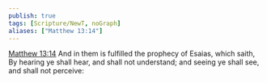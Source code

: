 ```yaml
---
publish: true
tags: [Scripture/NewT, noGraph]
aliases: ["Matthew 13:14"]
---
```

[Matthew 13:14](https://churchofjesuschrist.org/study/scriptures/nt/matt/13?lang=eng&id=p14#p14) And in them is fulfilled the prophecy of Esaias, which saith, By hearing ye shall hear, and shall not understand; and seeing ye shall see, and shall not perceive:
